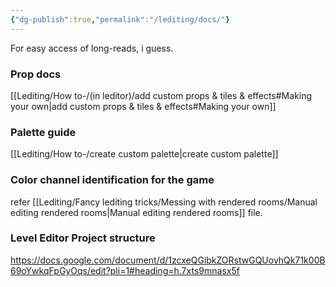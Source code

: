 ```yaml
---
{"dg-publish":true,"permalink":"/lediting/docs/"}
---
```


For easy access of long-reads, i guess.
### Prop docs
[[Lediting/How to-/(in leditor)/add custom props & tiles & effects#Making your own\|add custom props & tiles & effects#Making your own]]

### Palette guide
[[Lediting/How to-/create custom palette\|create custom palette]]

### Color channel identification for the game
refer [[Lediting/Fancy lediting tricks/Messing with rendered rooms/Manual editing rendered rooms\|Manual editing rendered rooms]] file.

### Level Editor Project structure
https://docs.google.com/document/d/1zcxeQGibkZORstwGQUovhQk71k00B69oYwkqFpGyOqs/edit?pli=1#heading=h.7xts9mnasx5f